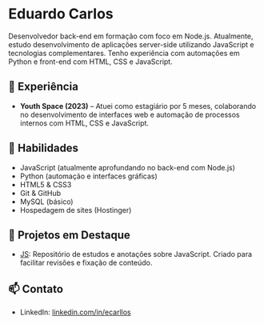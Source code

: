 # Eduardo Carlos

Desenvolvedor back-end em formação com foco em Node.js. Atualmente, estudo desenvolvimento de aplicações server-side utilizando JavaScript e tecnologias complementares. Tenho experiência com automações em Python e front-end com HTML, CSS e JavaScript.

## 💼 Experiência

- **Youth Space (2023)** – Atuei como estagiário por 5 meses, colaborando no desenvolvimento de interfaces web e automação de processos internos com HTML, CSS e JavaScript.

## 🧠 Habilidades

- JavaScript (atualmente aprofundando no back-end com Node.js)
- Python (automação e interfaces gráficas)
- HTML5 & CSS3
- Git & GitHub
- MySQL (básico)
- Hospedagem de sites (Hostinger)

## 📘 Projetos em Destaque

- [JS](https://github.com/ecarllos/JS): Repositório de estudos e anotações sobre JavaScript. Criado para facilitar revisões e fixação de conteúdo.

## 📫 Contato

- LinkedIn: [linkedin.com/in/ecarllos](https://www.linkedin.com/in/ecarllos/)
